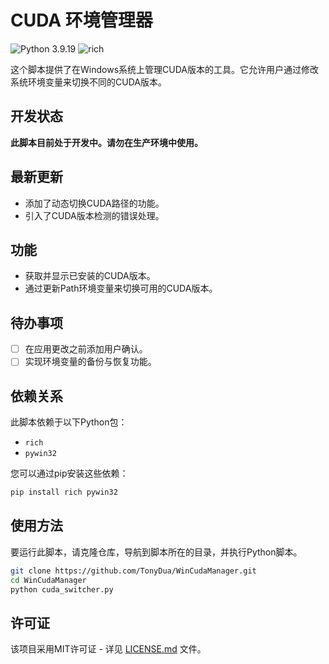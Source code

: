 # CUDA 环境管理器

![Python 3.9.19](https://img.shields.io/badge/python-3.9.19-blue.svg)
![rich](https://img.shields.io/badge/dependency-rich-green.svg)

这个脚本提供了在Windows系统上管理CUDA版本的工具。它允许用户通过修改系统环境变量来切换不同的CUDA版本。

## 开发状态
**此脚本目前处于开发中。请勿在生产环境中使用。**

## 最新更新
- 添加了动态切换CUDA路径的功能。
- 引入了CUDA版本检测的错误处理。

## 功能
- 获取并显示已安装的CUDA版本。
- 通过更新Path环境变量来切换可用的CUDA版本。

## 待办事项
- [ ] 在应用更改之前添加用户确认。
- [ ] 实现环境变量的备份与恢复功能。

## 依赖关系
此脚本依赖于以下Python包：
- `rich`
- `pywin32`

您可以通过pip安装这些依赖：

```bash
pip install rich pywin32
```

## 使用方法
要运行此脚本，请克隆仓库，导航到脚本所在的目录，并执行Python脚本。

```bash
git clone https://github.com/TonyDua/WinCudaManager.git
cd WinCudaManager
python cuda_switcher.py
```



## 许可证
该项目采用MIT许可证 - 详见 [LICENSE.md](LICENSE) 文件。
